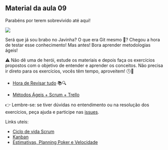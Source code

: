 ## Material da aula 09

Parabéns por terem sobrevivido até aqui!

<img src="https://github.com/SkiereszDiego/Java-Caldeira-Privado/blob/main/aula10/dumbledore-clapping.gif?raw=true">

Será que já sou brabo no Javinha?  O que era Git mesmo 🤔? 
Chegou a hora de testar esse conhecimento! Mas antes! Bora aprender metodologias ágeis!

:warning: Não dê uma de herói, estude os materiais e depois faça os exercícios propostos com o objetivo de entender e aprender os conceitos. Não precisa ir direto para os exercícios, vocês têm tempo, aproveitem! 🕒📖

- [Hora de Revisar tudo](review.md) 📚🔍

- [Métodos Ágeis + Scrum + Trello](agile.md)

:point_right: Lembre-se: se tiver dúvidas no entendimento ou na resolução dos exercícios, peça ajuda e participe nas [issues](https://github.com/SkiereszDiego/Java-Caldeira/issues).

Links uteis:

- [Ciclo de vida Scrum](https://www.youtube.com/watch?v=nr95nzsGB8Y)
- [Kanban](https://www.youtube.com/watch?v=LJOiFRsp0Z8)
- [Estimativas, Planning Poker e Velocidade](https://www.youtube.com/watch?v=YLA9zB2uV_I)
